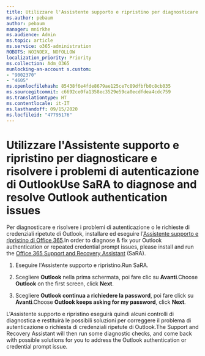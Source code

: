 ```yaml
---
title: Utilizzare l'Assistente supporto e ripristino per diagnosticare e risolvere i problemi di autenticazione di Outlook
ms.author: pebaum
author: pebaum
manager: mnirkhe
ms.audience: Admin
ms.topic: article
ms.service: o365-administration
ROBOTS: NOINDEX, NOFOLLOW
localization_priority: Priority
ms.collection: Adm_O365
munlocking-an-account s.custom:
- "9002370"
- "4605"
ms.openlocfilehash: 85438f6e4fde8679ae125ce7c89dfbfb0c8cb035
ms.sourcegitcommit: c6692ce0fa1358ec3529e59ca0ecdfdea4cdc759
ms.translationtype: HT
ms.contentlocale: it-IT
ms.lasthandoff: 09/15/2020
ms.locfileid: "47795176"
---
```

# <a name="use-sara-to-diagnose-and-resolve-outlook-authentication-issues"></a><span data-ttu-id="2554d-102">Utilizzare l'Assistente supporto e ripristino per diagnosticare e risolvere i problemi di autenticazione di Outlook</span><span class="sxs-lookup"><span data-stu-id="2554d-102">Use SaRA to diagnose and resolve Outlook authentication issues</span></span>

<span data-ttu-id="2554d-103">Per diagnosticare e risolvere i problemi di autenticazione o le richieste di credenziali ripetute di Outlook, installare ed eseguire l'[Assistente supporto e ripristino di Office 365](https://diagnostics.office.com/#/).</span><span class="sxs-lookup"><span data-stu-id="2554d-103">In order to diagnose & fix your Outlook authentication or repeated credential prompt issues, please install and run the [Office 365 Support and Recovery Assistant](https://diagnostics.office.com/#/) (SaRA).</span></span>

1. <span data-ttu-id="2554d-104">Eseguire l'Assistente supporto e ripristino.</span><span class="sxs-lookup"><span data-stu-id="2554d-104">Run SaRA.</span></span>

2. <span data-ttu-id="2554d-105">Scegliere **Outlook** nella prima schermata, poi fare clic su **Avanti**.</span><span class="sxs-lookup"><span data-stu-id="2554d-105">Choose **Outlook** on the first screen, click **Next**.</span></span>

3. <span data-ttu-id="2554d-106">Scegliere **Outlook continua a richiedere la password**, poi fare click su **Avanti**.</span><span class="sxs-lookup"><span data-stu-id="2554d-106">Choose **Outlook keeps asking for my password**, click **Next**.</span></span>

<span data-ttu-id="2554d-107">L'Assistente supporto e ripristino eseguirà quindi alcuni controlli di diagnostica e restituirà le possibili soluzioni per correggere il problema di autenticazione o richiesta di credenziali ripetute di Outlook.</span><span class="sxs-lookup"><span data-stu-id="2554d-107">The Support and Recovery Assistant will then run some diagnostic checks, and come back with possible solutions for you to address the Outlook authentication or credential prompt issue.</span></span>
